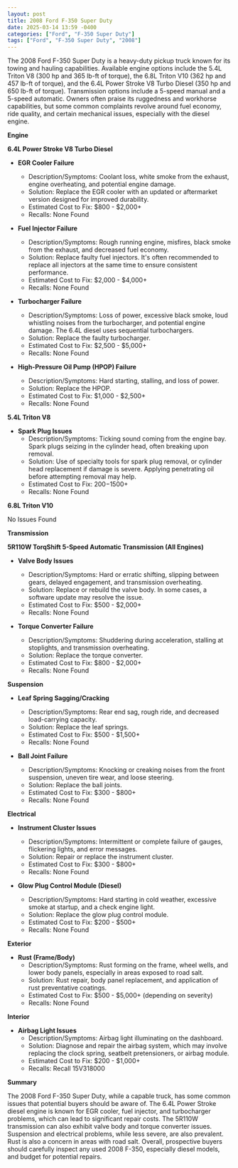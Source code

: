 ```yaml
---
layout: post
title: 2008 Ford F-350 Super Duty
date: 2025-03-14 13:59 -0400
categories: ["Ford", "F-350 Super Duty"]
tags: ["Ford", "F-350 Super Duty", "2008"]
---
```

The 2008 Ford F-350 Super Duty is a heavy-duty pickup truck known for its towing and hauling capabilities. Available engine options include the 5.4L Triton V8 (300 hp and 365 lb-ft of torque), the 6.8L Triton V10 (362 hp and 457 lb-ft of torque), and the 6.4L Power Stroke V8 Turbo Diesel (350 hp and 650 lb-ft of torque). Transmission options include a 5-speed manual and a 5-speed automatic. Owners often praise its ruggedness and workhorse capabilities, but some common complaints revolve around fuel economy, ride quality, and certain mechanical issues, especially with the diesel engine.

**Engine**

**6.4L Power Stroke V8 Turbo Diesel**

*   **EGR Cooler Failure**
    *   Description/Symptoms: Coolant loss, white smoke from the exhaust, engine overheating, and potential engine damage.
    *   Solution: Replace the EGR cooler with an updated or aftermarket version designed for improved durability.
    *   Estimated Cost to Fix: $800 - $2,000+
    *   Recalls: None Found

*   **Fuel Injector Failure**
    *   Description/Symptoms: Rough running engine, misfires, black smoke from the exhaust, and decreased fuel economy.
    *   Solution: Replace faulty fuel injectors. It's often recommended to replace all injectors at the same time to ensure consistent performance.
    *   Estimated Cost to Fix: $2,000 - $4,000+
    *   Recalls: None Found

*   **Turbocharger Failure**
    *   Description/Symptoms: Loss of power, excessive black smoke, loud whistling noises from the turbocharger, and potential engine damage. The 6.4L diesel uses sequential turbochargers.
    *   Solution: Replace the faulty turbocharger.
    *   Estimated Cost to Fix: $2,500 - $5,000+
    *   Recalls: None Found

*   **High-Pressure Oil Pump (HPOP) Failure**
    *   Description/Symptoms: Hard starting, stalling, and loss of power.
    *   Solution: Replace the HPOP.
    *   Estimated Cost to Fix: $1,000 - $2,500+
    *   Recalls: None Found

**5.4L Triton V8**

* **Spark Plug Issues**
    * Description/Symptoms: Ticking sound coming from the engine bay. Spark plugs seizing in the cylinder head, often breaking upon removal.
    * Solution: Use of specialty tools for spark plug removal, or cylinder head replacement if damage is severe. Applying penetrating oil before attempting removal may help.
    * Estimated Cost to Fix: $200-$1500+
    * Recalls: None Found

**6.8L Triton V10**

No Issues Found

**Transmission**

**5R110W TorqShift 5-Speed Automatic Transmission (All Engines)**

*   **Valve Body Issues**
    *   Description/Symptoms: Hard or erratic shifting, slipping between gears, delayed engagement, and transmission overheating.
    *   Solution: Replace or rebuild the valve body. In some cases, a software update may resolve the issue.
    *   Estimated Cost to Fix: $500 - $2,000+
    *   Recalls: None Found

*   **Torque Converter Failure**
    *   Description/Symptoms: Shuddering during acceleration, stalling at stoplights, and transmission overheating.
    *   Solution: Replace the torque converter.
    *   Estimated Cost to Fix: $800 - $2,000+
    *   Recalls: None Found

**Suspension**

*   **Leaf Spring Sagging/Cracking**
    *   Description/Symptoms: Rear end sag, rough ride, and decreased load-carrying capacity.
    *   Solution: Replace the leaf springs.
    *   Estimated Cost to Fix: $500 - $1,500+
    *   Recalls: None Found

*   **Ball Joint Failure**
    *   Description/Symptoms: Knocking or creaking noises from the front suspension, uneven tire wear, and loose steering.
    *   Solution: Replace the ball joints.
    *   Estimated Cost to Fix: $300 - $800+
    *   Recalls: None Found

**Electrical**

*   **Instrument Cluster Issues**
    *   Description/Symptoms: Intermittent or complete failure of gauges, flickering lights, and error messages.
    *   Solution: Repair or replace the instrument cluster.
    *   Estimated Cost to Fix: $300 - $800+
    *   Recalls: None Found

*   **Glow Plug Control Module (Diesel)**
    *   Description/Symptoms: Hard starting in cold weather, excessive smoke at startup, and a check engine light.
    *   Solution: Replace the glow plug control module.
    *   Estimated Cost to Fix: $200 - $500+
    *   Recalls: None Found

**Exterior**

*   **Rust (Frame/Body)**
    *   Description/Symptoms: Rust forming on the frame, wheel wells, and lower body panels, especially in areas exposed to road salt.
    *   Solution: Rust repair, body panel replacement, and application of rust preventative coatings.
    *   Estimated Cost to Fix: $500 - $5,000+ (depending on severity)
    *   Recalls: None Found

**Interior**

*   **Airbag Light Issues**
    *   Description/Symptoms: Airbag light illuminating on the dashboard.
    *   Solution: Diagnose and repair the airbag system, which may involve replacing the clock spring, seatbelt pretensioners, or airbag module.
    *   Estimated Cost to Fix: $200 - $1,000+
    *   Recalls: Recall 15V318000

**Summary**

The 2008 Ford F-350 Super Duty, while a capable truck, has some common issues that potential buyers should be aware of. The 6.4L Power Stroke diesel engine is known for EGR cooler, fuel injector, and turbocharger problems, which can lead to significant repair costs. The 5R110W transmission can also exhibit valve body and torque converter issues. Suspension and electrical problems, while less severe, are also prevalent. Rust is also a concern in areas with road salt. Overall, prospective buyers should carefully inspect any used 2008 F-350, especially diesel models, and budget for potential repairs.

